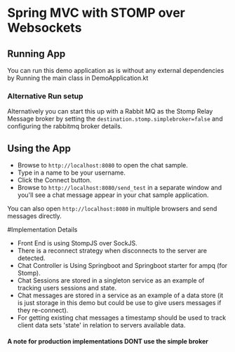 # Spring MVC with STOMP over Websockets

## Running App
You can run this demo application as is without any external dependencies by Running the main class in DemoApplication.kt

### Alternative Run setup
Alternatively you  can start this up with a Rabbit MQ as the Stomp Relay Message broker by setting the `destination.stomp.simplebroker=false` and configuring the rabbitmq broker details.


## Using the App
- Browse to `http://localhost:8080` to open the chat sample.
- Type in a name to be your username.
- Click the Connect button.
- Browse to `http://localhost:8080/send_test` in a separate window and you'll see a chat message appear in your chat sample application.

You can also open `http://localhost:8080` in multiple browsers and send messages directly.

#Implementation Details

- Front End is using StompJS over SockJS.
- There is a reconnect strategy when disconnects to the server are detected.
- Chat Controller is Using Springboot and Springboot starter for ampq (for Stomp).
- Chat Sessions are stored in a singleton service as an example of tracking users sessions and state.
- Chat messages are stored in a service as an example of a data store (it is just storage in this demo but could be use to give users messages if they re-connect).
- For getting existing chat messages a timestamp should be used to track client data sets 'state' in relation to servers available data.

#### A note for production implementations DONT use the simple broker